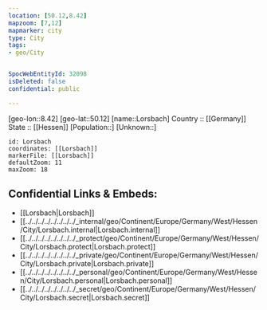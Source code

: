 ```yaml
---
location: [50.12,8.42] 
mapzoom: [7,12] 
mapmarker: city 
type: City
tags:
- geo/City


SpocWebEntityId: 32098
isDeleted: false
confidential: public

---
```

[geo-lon::8.42] 
[geo-lat::50.12] 
[name::Lorsbach] 
Country :: [[Germany]]  
State :: [[Hessen]] 
[Population::] 
[Unknown::] 


```leaflet
id: Lorsbach
coordinates: [[Lorsbach]] 
markerFile: [[Lorsbach]] 
defaultZoom: 11 
maxZoom: 18
```


## Confidential Links & Embeds: 
- [[Lorsbach|Lorsbach]]  
- [[../../../../../../../../_internal/geo/Continent/Europe/Germany/West/Hessen/City/Lorsbach.internal|Lorsbach.internal]] 
- [[../../../../../../../../_protect/geo/Continent/Europe/Germany/West/Hessen/City/Lorsbach.protect|Lorsbach.protect]] 
- [[../../../../../../../../_private/geo/Continent/Europe/Germany/West/Hessen/City/Lorsbach.private|Lorsbach.private]] 
- [[../../../../../../../../_personal/geo/Continent/Europe/Germany/West/Hessen/City/Lorsbach.personal|Lorsbach.personal]] 
- [[../../../../../../../../_secret/geo/Continent/Europe/Germany/West/Hessen/City/Lorsbach.secret|Lorsbach.secret]] 
